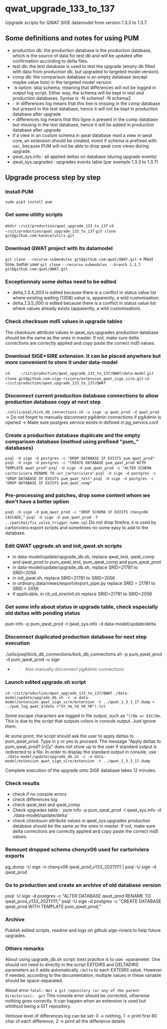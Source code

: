 # qwat_upgrade_133_to_137
Upgrade scripts for QWAT SIGE datamodel from version 1.3.3 to 1.3.7.

## Some definitions and notes for using PUM

- production db: the production database is the production database, which is the source of data for test db and will be updated after confirmation according to delta files.
- test db: the test database is used to test the upgrade (empty db filled with data from production db, but upgraded to targeted model version).
- comp db: the comparison database is an empty database (except maybe value lists) in the targeted model version.
- `-N` option: skip schema, meaning that differences will not be logged in output log script. Either way, the schema will be kept in test and production databases. Syntax is -N schema1 -N schema2
- `-` in differences log means that this line is missing in the comp database but present in the test database, hence it will not be kept in production database after upgrade
- `+`  differences log  means that this ligne is present in the comp database but missing in the test database, hence it will be added in production database after upgrade
- if a view in an custom schema in qwat database read a view in qwat core, an extension should be created, event if schema is prefixed with usr_ because PUM will not be able to drop qwat core views during upgrade.
- qwat_sys.info : all applied deltas on database (during upgrade events)
- qwat_sys.upgrades : upgrades events table (par exemple 1.3.3 to 1.3.7)

## Upgrade process step by step

### Install PUM
`sudo pip3 install pum`

### Get some utility scripts
`mkdir ~/sit/production/qwat_upgrade_133_to_137`
`cd ~/sit/production/qwat_upgrade_133_to_137`
`git clone git@github.com:kandre/utils.git`

### Download QWAT project with its datamodel
`git clone --recurse-submodules git@github.com:qwat/QWAT.git`
-> Next time, better user `git clone --recurse-submodules --branch 1.3.7 git@github.com:qwat/QWAT.git`

### Exceptionnaly some deltas need to be edited
- delta_1.3.4_003 is edited because there is a conflict in status value list where existing waiting (1308) value is, apparently, a wild customisation.
- delta_1.3.5_000 is edited because there is a conflict in status value list where values already exists (apparently, a wild customisation).

### Check checksum md5 values in upgrade tables
The checksum attribute values in qwat_sys.upgrades production database should be the same as the ones in master. If not, make sure delta corrections are correctly applied and copy paste the correct md5 values.

### Download SIGE+SIRE extension. It can be placed anywhere but more convenient to store it under data-model
`cd 	~/sit/production/qwat_upgrade_133_to_137/QWAT/data-model`
`git clone git@github.com:sige-riviera/extension_qwat_sige_sire.git`
`cd ~/sit/production/qwat_upgrade_133_to_137/QWAT`

### Disconnect current production database connections to allow production database copy at next step
`./utils/psql/kick_db_connections.sh -u sige -p qwat_prod -d qwat_prod`
-> Do not forget to manually disconnect pgAdmin connections if pgAdmin is opened
-> Make sure postgres service exists in defined in pg_service.conf

### Create a production database duplicate and the empty comparison database (method using prefixed "pum_" databases)
`psql -U sige -d postgres -c "DROP DATABASE IF EXISTS pum_qwat_prod"`
`psql -U sige -d postgres -c "CREATE DATABASE pum_qwat_prod WITH TEMPLATE qwat_prod"`
`psql -U sige -d pum_qwat_prod -c "ALTER SCHEMA cartoriviera RENAME TO usr_cartoriviera"`
`psql -U sige -d postgres -c "DROP DATABASE IF EXISTS pum_qwat_test"`
`psql -U sige -d postgres -c "DROP DATABASE IF EXISTS pum_qwat_comp"`

### Pre-processing and patches, drop some content whom we don't have a better option
`psql -U sige -d pum_qwat_prod -c "DROP SCHEMA IF EXISTS chenyx06 CASCADE;"`
`psql -U sige -d pum_qwat_prod -f ../patches/fix_valve_trigger_name.sql`
Do not drop fineltra, it is used by cartoriviera export scripts and sometimes no some easy to add to the database.

### Edit QWAT upgrade.sh and init_qwat.sh scripts
- in data-model/update/upgrade_db.sh, replace qwat_test, qwat_comp and qwat_prod to pum_qwat_test, pum_qwat_comp and pum_qwat_prod
- in data-model/update/upgrade_db.sh, replace SRID=21781 to SRID=2056
- in init_qwat.sh, replace SRID=21781 to SRID=2056
- in ordinary_data/views/export/export_pipe.py replace SRID = 21781 to SRID = 2056
- if applicable, in ch_vd_sire/init.sh replace SRID=21781 to SRID=2056

### Get some info about status in upgrade table, check especially old deltas with pending status
pum info -p pum_qwat_prod -t qwat_sys.info -d data-model/update/delta

### Disconnect duplicated production database for next step execution
./utils/psql/kick_db_connections/kick_db_connections.sh -p pum_qwat_prod -d pum_qwat_prod -u sige
- >Also manually disconnect pgAdmin connections

### Launch edited upgrade.sh script
`cd ~/sit/production/qwat_upgrade_133_to_137/QWAT`
`./data-model/update/upgrade_db.sh -c -e data-model/extension_qwat_sige_sire/extension -t ../qwat_1_3_3_17.dump > ../pum_log_qwat_$(date +"%Y_%m_%d_%H_%M").txt`

Some escape characters are logged in file output, such as `^[[0m or ESC[0m.` This is due to the script that outputs colors in console output. Just ignore them.

At some point, the script should ask the user to apply deltas to pum_qwat_prod. Type in y or yes to proceed.
The message "Apply deltas to pum_qwat_prod? [n]|y" does not show up to the user if standard output is redirected to a file. In order to display the standard output in console, use :
`./data-model/update/upgrade_db.sh -c -e data-model/extension_qwat_sige_sire/extension -t ../qwat_1_3_3_17.dump`

Complete execution of the upgrade onto SIGE database takes 12 minutes.

### Check results 
- check if no console errors
- check differences log
- check qwat_test and qwat_comp
- Check upgrades table : `pum info -p pum_qwat_prod -t qwat_sys.info -d ./data-model/update/delta``
- check checksum attribute values in qwat_sys.upgrades production database should be the same as the ones in master. If not, make sure delta corrections are correctly applied and copy paste the correct md5 values.

### Remount dropped schema chenyx06 used for cartoriviera exports
pg_dump -U sige -n chenyx06 qwat_prod_v133_20211111 | psql -U sige -d qwat_prod

### Go to production and create an archive of old database version
psql -U sige -d postgres -c "ALTER DATABASE qwat_prod RENAME TO qwat_prod_v133_20211111;"
psql -U sige -d postgres -c "CREATE DATABASE qwat_prod WITH TEMPLATE pum_qwat_prod;"

### Archive
Publish edited scripts, readme and logs on github sige-riviera to help future upgrades.

### Others remarks
About using upgrade_db.sh script: best practice is to use `-e`parameter. One should not need to directly in the script EXTDIRS and DELTADIRS parameters as it adds automatically `/delta` to each EXTDIRS value. However if needed, according to the documentation, multiple values in these variable should be space-separated.

About error `fatal: Not a git repository (or any of the parent directories): .git`
This console error should be corrected, otherwise nothing goes correctly. It can happen when an extension is used but whithout being a GIT repository.

Verbose level of differences log can be set: 0 -> nothing, 1 -> print first 80 char of each difference, 2 -> print all the difference details
